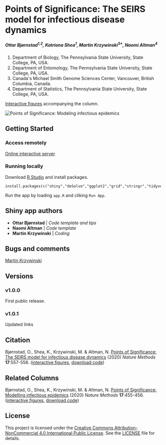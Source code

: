 # Points of Significance: The SEIRS model for infectious disease dynamics

##### Ottar Bjørnstad<sup>1,2</sup>, Katriona Shea<sup>1</sup>, Martin Krzywinski<sup>3*</sup>, Naomi Altman<sup>4</sup>

1. Department of Biology, The Pennsylvania State University, State College, PA, USA.
2. Department of Entomology, The Pennsylvania State University, State College, PA, USA.
3. Canada's Michael Smith Genome Sciences Center, Vancouver, British Columbia, Canada.
4. Department of Statistics, The Pennsylvania State University, State College, PA, USA.

[Interactive figures](https://shiny.bcgsc.ca/posepi2/) accompanying the column.

![Points of Significance: Modeling infectious epidemics](https://raw.githubusercontent.com/martinkrz/posepi2/master/www/img/screenshot.png)

## Getting Started

### Access remotely

[Online interactive server](https://shiny.bcgsc.ca/posepi2/)

### Running locally

Download [R Studio](http://rstudio.com) and install packages.

```
install.packages(c("shiny","deSolve","ggplot2","grid","stringr","tidyverse"))
```

Run the app by loading `app.R` and cliking `Run App`.

## Shiny app authors

* **Ottar Bjørnstad** | *Code template and tips*
* **Naomi Altman** | *Code template*
* **Martin Krzywinski** | *Coding*

## Bugs and comments

[Martin Krzywinski](mailto:martink@bcgsc.ca)

## Versions

### v1.0.0

First public release.

### v1.0.1

Updated links

## Citation

Bjørnstad, O., Shea, K., Krzywinski, M. & Altman, N. [Points of Significance: The SEIRS model for infectious disease dynamics](http://www.nature.com/articles/s41592-020-0856-2) (2020) *Nature Methods* **17**:557-558. ([interactive figures](http://shiny.bcgsc.ca/posepi2), [download code](https://martinkrz.github.io/posepi2/))

## Related Columns

Bjørnstad, O., Shea, K., Krzywinski, M. & Altman, N. [Points of Significance: Modelling infectious epidemics](https://www.nature.com/articles/s41592-020-0822-z) (2020) *Nature Methods* **17**:455-456. ([interactive figures](http://shiny.bcgsc.ca/posepi1), [download code](https://martinkrz.github.io/posepi1/))

## License

This project is licensed under the [Creative Commons Attribution-NonCommercial 4.0 International Public License](https://creativecommons.org/licenses/by-nc/4.0/). See the [LICENSE](LICENSE) file for details.
